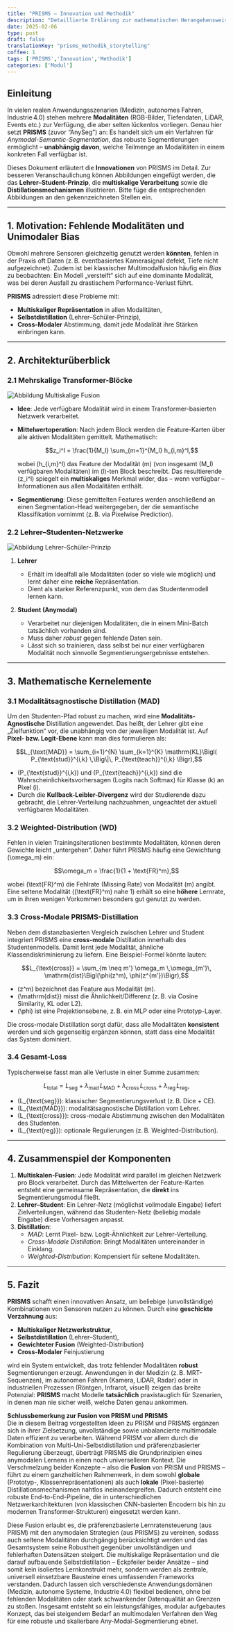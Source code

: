 ```yaml
---
title: "PRISMS – Innovation und Methodik"
description: "Detaillierte Erklärung zur mathematischen Herangehensweise und Architektur hinter PRISMS (ehemals AnySeg)."
date: 2025-02-06
type: post
draft: false
translationKey: "prisms_methodik_storytelling"
coffee: 1
tags: ['PRISMS','Innovation','Methodik']
categories: ['Modul']
---
```



## Einleitung
In vielen realen Anwendungsszenarien (Medizin, autonomes Fahren, Industrie 4.0) stehen mehrere **Modalitäten** (RGB-Bilder, Tiefendaten, LiDAR, Events etc.) zur Verfügung, die aber selten lückenlos vorliegen. Genau hier setzt **PRISMS** (zuvor “AnySeg”) an: Es handelt sich um ein Verfahren für *Anymodal-Semantic-Segmentation*, das robuste Segmentierungen ermöglicht – **unabhängig davon**, welche Teilmenge an Modalitäten in einem konkreten Fall verfügbar ist.

Dieses Dokument erläutert die **Innovationen** von PRISMS im Detail. Zur besseren Veranschaulichung können Abbildungen eingefügt werden, die das **Lehrer–Student-Prinzip**, die **multiskalige Verarbeitung** sowie die **Distillationsmechanismen** illustrieren. Bitte füge die entsprechenden Abbildungen an den gekennzeichneten Stellen ein.

---

## 1. Motivation: Fehlende Modalitäten und Unimodaler Bias
Obwohl mehrere Sensoren gleichzeitig genutzt werden **könnten**, fehlen in der Praxis oft Daten (z. B. eventbasiertes Kamerasignal defekt, Tiefe nicht aufgezeichnet). Zudem ist bei klassischer Multimodalfusion häufig ein *Bias* zu beobachten: Ein Modell „versteift“ sich auf eine dominante Modalität, was bei deren Ausfall zu drastischem Performance-Verlust führt.

**PRISMS** adressiert diese Probleme mit:
- **Multiskaliger Repräsentation** in allen Modalitäten,  
- **Selbstdistillation** (Lehrer–Schüler-Prinzip),  
- **Cross-Modaler** Abstimmung, damit jede Modalität ihre Stärken einbringen kann.

---

## 2. Architekturüberblick

### 2.1 Mehrskalige Transformer-Blöcke

![Abbildung Multiskalige Fusion](https://raw.githubusercontent.com/DavidRutkevich/PRISM-Docs/refs/heads/figures/Model_detail.png)

- **Idee**: Jede verfügbare Modalität wird in einem Transformer-basierten Netzwerk verarbeitet.  
- **Mittelwertoperation**: Nach jedem Block werden die Feature-Karten über alle aktiven Modalitäten gemittelt. Mathematisch:

  ```math
  z_i^l = \frac{1}{M_l} \sum_{m=1}^{M_l} h_{i,m}^l,
  ```
  
  wobei \(h_{i,m}^l\) das Feature der Modalität \(m\) (von insgesamt \(M_l\) verfügbaren Modalitäten) im \(l\)-ten Block beschreibt. Das resultierende \(z_i^l\) spiegelt ein **multiskaliges** Merkmal wider, das – wenn verfügbar – Informationen aus allen Modalitäten enthält.

- **Segmentierung**: Diese gemittelten Features werden anschließend an einen Segmentation-Head weitergegeben, der die semantische Klassifikation vornimmt (z. B. via Pixelwise Prediction).

### 2.2 Lehrer–Studenten-Netzwerke

![Abbildung Lehrer–Schüler-Prinzip](https://raw.githubusercontent.com/DavidRutkevich/PRISM-Docs/refs/heads/figures/Model_general.png)

1. **Lehrer**  
   - Erhält im Idealfall alle Modalitäten (oder so viele wie möglich) und lernt daher eine **reiche** Repräsentation.
   - Dient als starker Referenzpunkt, von dem das Studentenmodell lernen kann.

2. **Student (Anymodal)**  
   - Verarbeitet nur diejenigen Modalitäten, die in einem Mini-Batch tatsächlich vorhanden sind.
   - Muss daher *robust* gegen fehlende Daten sein.  
   - Lässt sich so trainieren, dass selbst bei nur einer verfügbaren Modalität noch sinnvolle Segmentierungsergebnisse entstehen.

---

## 3. Mathematische Kernelemente

### 3.1 Modalitätsagnostische Distillation (MAD)

Um den Studenten-Pfad robust zu machen, wird eine **Modalitäts-Agnostische** Distillation angewendet. Das heißt, der Lehrer gibt eine „Zielfunktion“ vor, die unabhängig von der jeweiligen Modalität ist. Auf **Pixel- bzw. Logit-Ebene** kann man dies formulieren als:

```math
L_{\text{MAD}} 
= 
\sum_{i=1}^{N} \sum_{k=1}^{K}
\mathrm{KL}\Bigl(
  P_{\text{stud}}^{i,k} \,\Big\|\,
  P_{\text{teach}}^{i,k}
\Bigr),
```

- \(P_{\text{stud}}^{i,k}\) und \(P_{\text{teach}}^{i,k}\) sind die Wahrscheinlichkeitsvorhersagen (Logits nach Softmax) für Klasse \(k\) an Pixel \(i\).  
- Durch die **Kullback-Leibler-Divergenz** wird der Studierende dazu gebracht, die Lehrer-Verteilung nachzuahmen, ungeachtet der aktuell verfügbaren Modalitäten.

### 3.2 Weighted-Distribution (WD)
Fehlen in vielen Trainingsiterationen bestimmte Modalitäten, können deren Gewichte leicht „untergehen“. Daher führt PRISMS häufig eine Gewichtung \(\omega_m\) ein:

```math
\omega_m = \frac{1}{1 + \text{FR}^m},
```

wobei \(\text{FR}^m\) die Fehlrate (Missing Rate) von Modalität \(m\) angibt. Eine seltene Modalität (\(\text{FR}^m\) nahe 1) erhält so eine **höhere** Lernrate, um in ihren wenigen Vorkommen besonders gut genutzt zu werden.

### 3.3 Cross-Modale PRISMS-Distillation
Neben dem distanzbasierten Vergleich zwischen Lehrer und Student integriert PRISMS eine **cross-modale** Distillation innerhalb des Studentenmodells. Damit lernt jede Modalität, ähnliche Klassendiskriminierung zu liefern. Eine Beispiel-Formel könnte lauten:

```math
L_{\text{cross}} 
= 
\sum_{m \neq m'} \omega_m \,\omega_{m'}\,
\mathrm{dist}\Bigl(\phi(z^m), \phi(z^{m'})\Bigr),
```

- \(z^m\) bezeichnet das Feature aus Modalität \(m\).  
- \(\mathrm{dist}\) misst die Ähnlichkeit/Differenz (z. B. via Cosine Similarity, KL oder L2).  
- \(\phi\) ist eine Projektionsebene, z. B. ein MLP oder eine Prototyp-Layer.

Die cross-modale Distillation sorgt dafür, dass alle Modalitäten **konsistent** werden und sich gegenseitig ergänzen können, statt dass eine Modalität das System dominiert.

### 3.4 Gesamt-Loss
Typischerweise fasst man alle Verluste in einer Summe zusammen:

```math
L_{\text{total}} 
=
L_{\text{seg}}
+
\lambda_{\text{mad}}\,L_{\text{MAD}}
+
\lambda_{\text{cross}}\,L_{\text{cross}}
+
\lambda_{\text{reg}}\,L_{\text{reg}},
```

- \(L_{\text{seg}}\): klassischer Segmentierungsverlust (z. B. Dice + CE).  
- \(L_{\text{MAD}}\): modalitätsagnostische Distillation vom Lehrer.  
- \(L_{\text{cross}}\): cross-modale Abstimmung zwischen den Modalitäten des Studenten.  
- \(L_{\text{reg}}\): optionale Regulierungen (z. B. Weighted-Distribution).

---

## 4. Zusammenspiel der Komponenten

1. **Multiskalen-Fusion**: Jede Modalität wird parallel im gleichen Netzwerk pro Block verarbeitet. Durch das Mittelwerten der Feature-Karten entsteht eine gemeinsame Repräsentation, die **direkt** ins Segmentierungsmodul fließt.  
2. **Lehrer–Student**: Ein Lehrer-Netz (möglichst vollmodale Eingabe) liefert Zielverteilungen, während das Studenten-Netz (beliebig modale Eingabe) diese Vorhersagen anpasst.  
3. **Distillation**:  
   - *MAD*: Lernt Pixel- bzw. Logit-Ähnlichkeit zur Lehrer-Verteilung.  
   - *Cross-Modale Distillation*: Bringt Modalitäten untereinander in Einklang.  
   - *Weighted-Distribution*: Kompensiert für seltene Modalitäten.

---

## 5. Fazit

**PRISMS** schafft einen innovativen Ansatz, um beliebige (unvollständige) Kombinationen von Sensoren nutzen zu können. Durch eine **geschickte Verzahnung** aus:

- **Multiskaliger Netzwerkstruktur**,  
- **Selbstdistillation** (Lehrer–Student),  
- **Gewichteter Fusion** (Weighted-Distribution)  
- **Cross-Modaler** Feinjustierung

wird ein System entwickelt, das trotz fehlender Modalitäten **robust** Segmentierungen erzeugt. Anwendungen in der Medizin (z. B. MRT-Sequenzen), im autonomen Fahren (Kamera, LiDAR, Radar) oder in industriellen Prozessen (Röntgen, Infrarot, visuell) zeigen das breite Potenzial: **PRISMS** macht Modelle **tatsächlich** praxistauglich für Szenarien, in denen man nie sicher weiß, welche Daten genau ankommen.

**Schlussbemerkung zur Fusion von PRISM und PRISMS**  
Die in diesem Beitrag vorgestellten Ideen zu PRISM und PRISMS ergänzen sich in ihrer Zielsetzung, unvollständige sowie unbalancierte multimodale Daten effizient zu verarbeiten. Während PRISM vor allem durch die Kombination von Multi-Uni-Selbstdistillation und präferenzbasierter Regulierung überzeugt, überträgt PRISMS die Grundprinzipien eines anymodalen Lernens in einen noch universelleren Kontext. Die Verschmelzung beider Konzepte – also die **Fusion** von PRISM und PRISMS – führt zu einem ganzheitlichen Rahmenwerk, in dem sowohl **globale** (Prototyp-, Klassenrepräsentationen) als auch **lokale** (Pixel-basierte) Distillationsmechanismen nahtlos ineinandergreifen. Dadurch entsteht eine robuste End-to-End-Pipeline, die in unterschiedlichen Netzwerkarchitekturen (von klassischen CNN-basierten Encodern bis hin zu modernen Transformer-Strukturen) eingesetzt werden kann.

Diese Fusion erlaubt es, die präferenzbasierte Lernratensteuerung (aus PRISM) mit den anymodalen Strategien (aus PRISMS) zu vereinen, sodass auch seltene Modalitäten durchgängig berücksichtigt werden und das Gesamtsystem seine Robustheit gegenüber unvollständigen und fehlerhaften Datensätzen steigert. Die multiskalige Repräsentation und die darauf aufbauende Selbstdistillation – Eckpfeiler beider Ansätze – sind somit kein isoliertes Lernkonstrukt mehr, sondern werden als zentrale, universell einsetzbare Bausteine eines umfassenden Frameworks verstanden. Dadurch lassen sich verschiedenste Anwendungsdomänen (Medizin, autonome Systeme, Industrie 4.0) flexibel bedienen, ohne bei fehlenden Modalitäten oder stark schwankender Datenqualität an Grenzen zu stoßen. Insgesamt entsteht so ein leistungsfähiges, modular aufgebautes Konzept, das bei steigendem Bedarf an multimodalen Verfahren den Weg für eine robuste und skalierbare Any-Modal-Segmentierung ebnet.